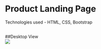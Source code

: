 # Product Landing Page
Technologies used - HTML, CSS, Bootstrap<br><br>

##Desktop View<br>
<img src="/ss/Image 2.png">

